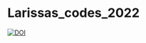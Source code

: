 # Larissas_codes_2022
[![DOI](https://zenodo.org/badge/476491775.svg)](https://zenodo.org/badge/latestdoi/476491775)
